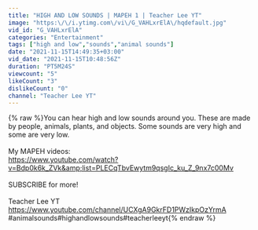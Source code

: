 ```yaml
---
title: "HIGH AND LOW SOUNDS | MAPEH 1 | Teacher Lee YT"
image: "https:\/\/i.ytimg.com\/vi\/G_VAHLxrElA\/hqdefault.jpg"
vid_id: "G_VAHLxrElA"
categories: "Entertainment"
tags: ["high and low","sounds","animal sounds"]
date: "2021-11-15T14:49:35+03:00"
vid_date: "2021-11-15T10:48:56Z"
duration: "PT5M24S"
viewcount: "5"
likeCount: "3"
dislikeCount: "0"
channel: "Teacher Lee YT"
---
```

{% raw %}You can hear high and low sounds around you. These are made by people, animals, plants, and objects. Some sounds are very high and some are very low.<br /><br />My MAPEH videos:<br /><a rel="nofollow" target="blank" href="https://www.youtube.com/watch?v=Bdp0k6k_ZVk&amp;list=PLECqTbvEwytm9qsgIc_ku_Z_9nx7c00Mv">https://www.youtube.com/watch?v=Bdp0k6k_ZVk&amp;list=PLECqTbvEwytm9qsgIc_ku_Z_9nx7c00Mv</a><br /><br />SUBSCRIBE for more!<br /><br />Teacher Lee YT<br /><a rel="nofollow" target="blank" href="https://www.youtube.com/channel/UCXgA9GkrFD1PWzIkpOzYrmA">https://www.youtube.com/channel/UCXgA9GkrFD1PWzIkpOzYrmA</a><br />#animalsounds#highandlowsounds#teacherleeyt{% endraw %}
